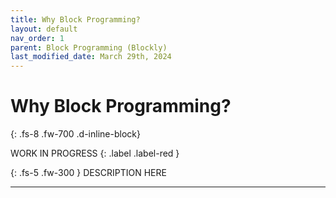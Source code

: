 ```yaml
---
title: Why Block Programming?
layout: default
nav_order: 1
parent: Block Programming (Blockly)
last_modified_date: March 29th, 2024
---
```


# Why Block Programming?
{: .fs-8 .fw-700 .d-inline-block}

WORK IN PROGRESS
{: .label .label-red }

{: .fs-5 .fw-300 }
DESCRIPTION HERE

---